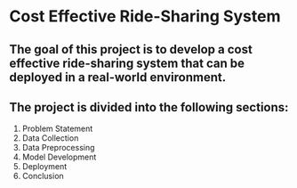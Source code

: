 # Cost Effective Ride-Sharing System

## The goal of this project is to develop a cost effective ride-sharing system that can be deployed in a real-world environment.

## The project is divided into the following sections:

1. Problem Statement
2. Data Collection
3. Data Preprocessing
4. Model Development
5. Deployment
6. Conclusion